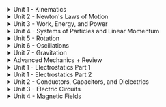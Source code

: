 <details>
  <summary>Unit 1 - Kinematics</summary>
  Displacement is how far an object is from its starting point.
  
  </details>
  
<details>
  <summary>Unit 2 - Newton's Laws of Motion</summary>
  Other things
  </details>

<details>
  <summary>Unit 3 - Work, Energy, and Power</summary>
  other
  </details>

<details>
  <summary>Unit 4 - Systems of Particles and Linear Momentum</summary>
  other
  </details>
  
<details>
  <summary>Unit 5 - Rotation</summary>
  other
  </details>
  
<details>
  <summary>Unit 6 - Oscillations</summary>
  other
  </details>
  
<details>
  <summary>Unit 7 - Gravitation</summary>
  other
  </details>
  
<details>
  <summary>Advanced Mechanics + Review</summary>
  other
  </details>
  
<details>
  <summary>Unit 1 - Electrostatics Part 1</summary>
  other
  </details>
  
<details>
  <summary>Unit 1 - Electrostatics Part 2</summary>
  other
  </details>
  
<details>
  <summary>Unit 2 - Conductors, Capacitors, and Dielectrics</summary>
  other
  </details>
  
<details>
  <summary>Unit 3 - Electric Circuits</summary>
  other
  </details>
  
<details>
  <summary>Unit 4 - Magnetic Fields</summary>
  other
  </details>
